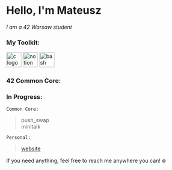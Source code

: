# Hello, I'm Mateusz 
*I am a 42 Warsaw student*

### My Toolkit:
<img src="https://cdn.jsdelivr.net/gh/devicons/devicon/icons/c/c-original.svg" width="40" alt="c logo"> <img src="https://cdn.jsdelivr.net/gh/devicons/devicon/icons/notion/notion-original.svg" width="40" alt="notion logo"> <img src="https://cdn.jsdelivr.net/gh/devicons/devicon/icons/bash/bash-original.svg" width="40" alt="bash logo">

### 42 Common Core: 


### In Progress:
`Common Core:`
> push_swap </br>
> minitalk

`Personal:`
> [website](https://darkunicorn42.github.io/) </br>

If you need anything, feel free to reach me anywhere you can! ❄️
#
